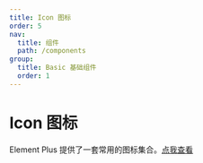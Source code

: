 ```yaml
---
title: Icon 图标
order: 5
nav:
  title: 组件
  path: /components
group:
  title: Basic 基础组件
  order: 1
---
```


# Icon 图标

Element Plus 提供了一套常用的图标集合。[点我查看](https://ant.design/components/icon-cn/)

